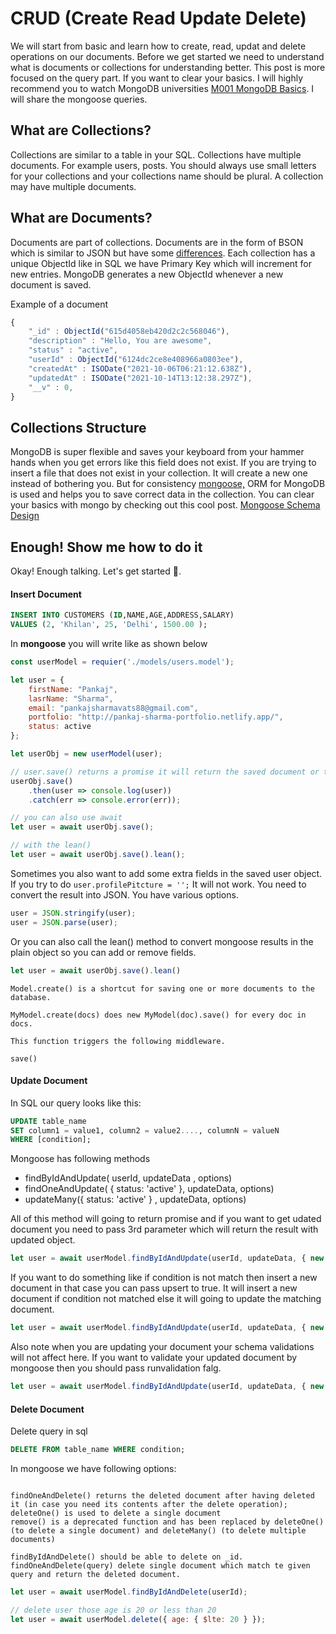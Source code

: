 # CRUD (Create Read Update Delete)
We will start from basic and learn how to create, read, updat and delete operations on our documents. Before we get started we need to understand what is documents or collections for understanding better.  This post is more focused on the query part. If you want to clear your basics. I will highly recommend you to watch MongoDB universities [M001 MongoDB Basics](https://university.mongodb.com/ "M001 MongoDB Basics"). I will share the mongoose queries.

## What are Collections?
Collections are similar to a table in your SQL. Collections have multiple documents. For example users, posts. You should always use small letters for your collections and your collections name should be plural. A collection may have multiple documents.

## What are Documents?
Documents are part of collections. Documents are in the form of BSON which is  similar to JSON but have some [differences](https://www.mongodb.com/json-and-bson "differences"). Each collection has a unique ObjectId like in SQL we have Primary Key which will increment for new entries. MongoDB generates a new ObjectId whenever a new document is saved. 

Example of a document

```js
{
    "_id" : ObjectId("615d4058eb420d2c2c568046"),
    "description" : "Hello, You are awesome",
    "status" : "active",
    "userId" : ObjectId("6124dc2ce8e408966a0803ee"),
    "createdAt" : ISODate("2021-10-06T06:21:12.638Z"),
    "updatedAt" : ISODate("2021-10-14T13:12:38.297Z"),
    "__v" : 0,
}
```

## Collections Structure
MongoDB is super flexible and saves your keyboard from your hammer hands when you get errors like this field does not exist. If you are trying to insert a file that does not exist in your collection. It will create a new one instead of bothering you. But for consistency [mongoose,](https://mongoosejs.com/ "mongoose,") ORM for MongoDB is used and helps you to save correct data in the collection. You can clear your basics with mongo by checking out this cool post. [Mongoose Schema Design](https://www.freecodecamp.org/news/introduction-to-mongoose-for-mongodb-d2a7aa593c57/ "Mongoose Schema Design")


## Enough! Show me how to do it
Okay! Enough talking. Let's get started 🚀.

#### Insert Document

```sql
INSERT INTO CUSTOMERS (ID,NAME,AGE,ADDRESS,SALARY)
VALUES (2, 'Khilan', 25, 'Delhi', 1500.00 );
```
In **mongoose** you will write like as shown below

```js
const userModel = requier('./models/users.model');

let user = {
	firstName: "Pankaj",
	lasrName: "Sharma",
	email: "pankajsharmavats88@gmail.com",
	portfolio: "http://pankaj-sharma-portfolio.netlify.app/",
	status: active
};

let userObj = new userModel(user);

// user.save() returns a promise it will return the saved document or throw an error
userObj.save()
	.then(user => console.log(user))
	.catch(err => console.error(err));

// you can also use await
let user = await userObj.save();

// with the lean()
let user = await userObj.save().lean();

```
Sometimes you also want to add some extra fields in the saved user object. If you try to do `user.profilePitcture = '';` It will not work. You need to convert the result into JSON. You have various options.

```js
user = JSON.stringify(user);
user = JSON.parse(user);
```

Or you can also call the lean() method to convert mongoose results in the plain object so you can add or remove fields.

```js
let user = await userObj.save().lean()
```

    Model.create() is a shortcut for saving one or more documents to the database.

    MyModel.create(docs) does new MyModel(doc).save() for every doc in docs.

    This function triggers the following middleware.

    save()

#### Update Document
In SQL our query looks like this:
```sql
UPDATE table_name
SET column1 = value1, column2 = value2...., columnN = valueN
WHERE [condition];
```
Mongoose has following methods
- findByIdAndUpdate( userId, updateData , options)
- findOneAndUpdate( {  status: 'active' }, updateData, options)
- updateMany({  status: 'active' } , updateData, options)

All of this method will going to return promise and if you want to get udated document you need to pass 3rd parameter which will return the result with updated object.
```js
let user = await userModel.findByIdAndUpdate(userId, updateData, { new: true, });
```
If you want to do something like if condition is not match then insert a new document in that case you can pass upsert to true. It will insert a new document if condition not matched else it will going to update the matching document.
```js
let user = await userModel.findByIdAndUpdate(userId, updateData, { new: true,  upsert: true});
```
Also note when you are updating your document your schema validations will not affect here. If you want to validate your updated document by mongoose then you should pass runvalidation falg.
```js
let user = await userModel.findByIdAndUpdate(userId, updateData, { new: true,  upsert: true, runValidators: true});
```

#### Delete Document
Delete query in sql
```sql
DELETE FROM table_name WHERE condition; 
```
In mongoose we have following options:
```

findOneAndDelete() returns the deleted document after having deleted it (in case you need its contents after the delete operation);
deleteOne() is used to delete a single document
remove() is a deprecated function and has been replaced by deleteOne() (to delete a single document) and deleteMany() (to delete multiple documents)

findByIdAndDelete() should be able to delete on _id.
findOneAndDelete(query) delete single document which match te given query and return the deleted document.
```
```js
let user = await userModel.findByIdAndDelete(userId);

// delete user those age is 20 or less than 20
let user = await userModel.delete({ age: { $lte: 20 } });
```